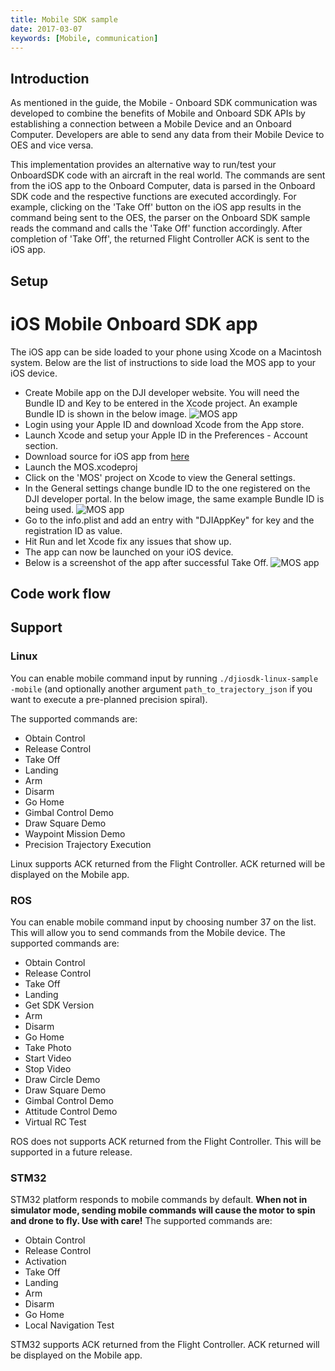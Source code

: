 ```yaml
---
title: Mobile SDK sample
date: 2017-03-07
keywords: [Mobile, communication]
---
```


## Introduction

As mentioned in the guide, the Mobile - Onboard SDK communication was developed to combine the benefits of Mobile and Onboard SDK APIs by establishing a connection between a Mobile Device and an Onboard Computer. Developers are able to send any data from their Mobile Device to OES and vice versa.

This implementation provides an alternative way to run/test your OnboardSDK code with an aircraft in the real world. The commands are sent from the iOS app to the Onboard Computer, data is parsed in the Onboard SDK code and the respective functions are executed accordingly. For example, clicking on the 'Take Off' button on the iOS app results in the command being sent to the OES, the parser on the Onboard SDK sample reads the command and calls the 'Take Off' function accordingly. After completion of 'Take Off', the returned Flight Controller ACK is sent to the iOS app.

## Setup

# iOS Mobile Onboard SDK app 

The iOS app can be side loaded to your phone using Xcode on a Macintosh system. Below are the list of instructions to side load the MOS app to your iOS device. 

- Create Mobile app on the DJI developer website. You will need the Bundle ID and Key to be entered in the Xcode project. An example Bundle ID is shown in the below image. 
![MOS app](../../images/common/createApp.png)
- Login using your Apple ID and download Xcode from the App store. 
- Launch Xcode and setup your Apple ID in the Preferences - Account section. 
- Download source for iOS app from [here](https://github.com/dji-sdk/Mobile-OSDK-iOS-App)
- Launch the MOS.xcodeproj 
- Click on the 'MOS' project on Xcode to view the General settings. 
- In the General settings change bundle ID to the one registered on the DJI developer portal. In the below image, the same example Bundle ID is being used. 
![MOS app](../../images/common/bundleID.png)
- Go to the info.plist and add an entry with "DJIAppKey" for key and the registration ID as value. 
- Hit Run and let Xcode fix any issues that show up. 
- The app can now be launched on your iOS device. 
- Below is a screenshot of the app after successful Take Off. 
![MOS app](../../images/common/MOSDKApp.jpg)

## Code work flow



## Support

### Linux

You can enable mobile command input by running `./djiosdk-linux-sample -mobile` (and optionally another argument `path_to_trajectory_json` if you want to execute a pre-planned precision spiral). 

The supported commands are: 

* Obtain Control
* Release Control 
* Take Off 
* Landing 
* Arm
* Disarm 
* Go Home
* Gimbal Control Demo
* Draw Square Demo 
* Waypoint Mission Demo
* Precision Trajectory Execution

Linux supports ACK returned from the Flight Controller. ACK returned will be displayed on the Mobile app. 


### ROS

You can enable mobile command input by choosing number 37 on the list. This will allow you to send commands from the Mobile device. The supported commands are: 

* Obtain Control
* Release Control 
* Take Off 
* Landing 
* Get SDK Version
* Arm
* Disarm 
* Go Home
* Take Photo 
* Start Video
* Stop Video 
* Draw Circle Demo 
* Draw Square Demo 
* Gimbal Control Demo 
* Attitude Control Demo 
* Virtual RC Test 

ROS does not supports ACK returned from the Flight Controller. This will be supported in a future release. 


### STM32

STM32 platform responds to mobile commands by default. **When not in simulator mode, sending mobile commands will cause the motor to spin and drone to fly. Use with care!** The supported commands are: 

* Obtain Control
* Release Control
* Activation
* Take Off
* Landing
* Arm
* Disarm
* Go Home
* Local Navigation Test

STM32 supports ACK returned from the Flight Controller. ACK returned will be displayed on the Mobile app. 
